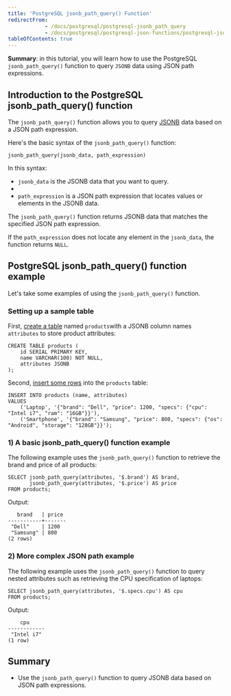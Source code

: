 ```yaml
---
title: 'PostgreSQL jsonb_path_query() Function'
redirectFrom:
            - /docs/postgresql/postgresql-jsonb_path_query 
            - /docs/postgresql/postgresql-json-functions/postgresql-jsonb_path_query/
tableOfContents: true
---
```



**Summary**: in this tutorial, you will learn how to use the PostgreSQL `jsonb_path_query()` function to query `JSONB` data using JSON path expressions.





## Introduction to the PostgreSQL jsonb_path_query() function





The `jsonb_path_query()` function allows you to query [JSONB](/docs/postgresql/postgresql-json) data based on a JSON path expression.





Here's the basic syntax of the `jsonb_path_query()` function:





```
jsonb_path_query(jsonb_data, path_expression)
```





In this syntax:





- `jsonb_data` is the JSONB data that you want to query.
-
- `path_expression` is a JSON path expression that locates values or elements in the JSONB data.





The `jsonb_path_query()` function returns JSONB data that matches the specified JSON path expression.





If the `path_expression` does not locate any element in the `jsonb_data`, the function returns `NULL`.





## PostgreSQL jsonb_path_query() function example





Let's take some examples of using the `jsonb_path_query()` function.





### Setting up a sample table





First, [create a table](/docs/postgresql/postgresql-create-table) named `products`with a JSONB column names `attributes` to store product attributes:





```
CREATE TABLE products (
    id SERIAL PRIMARY KEY,
    name VARCHAR(100) NOT NULL,
    attributes JSONB
);
```





Second, [insert some rows](/docs/postgresql/postgresql-insert-multiple-rows) into the `products` table:





```
INSERT INTO products (name, attributes)
VALUES
    ('Laptop', '{"brand": "Dell", "price": 1200, "specs": {"cpu": "Intel i7", "ram": "16GB"}}'),
    ('Smartphone', '{"brand": "Samsung", "price": 800, "specs": {"os": "Android", "storage": "128GB"}}');
```





### 1) A basic jsonb_path_query() function example





The following example uses the `jsonb_path_query()` function to retrieve the brand and price of all products:





```
SELECT jsonb_path_query(attributes, '$.brand') AS brand,
       jsonb_path_query(attributes, '$.price') AS price
FROM products;
```





Output:





```
   brand   | price
-----------+-------
 "Dell"    | 1200
 "Samsung" | 800
(2 rows)
```





### 2) More complex JSON path example





The following example uses the `jsonb_path_query()` function to query nested attributes such as retrieving the CPU specification of laptops:





```
SELECT jsonb_path_query(attributes, '$.specs.cpu') AS cpu
FROM products;
```





Output:





```
    cpu
------------
 "Intel i7"
(1 row)
```





## Summary





- Use the `jsonb_path_query()` function to query JSONB data based on JSON path expressions.


